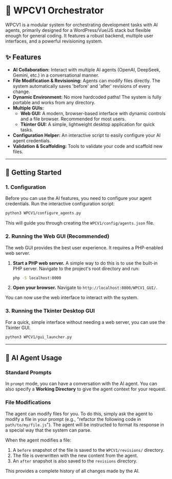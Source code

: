 # 🧠 WPCV1 Orchestrator

WPCV1 is a modular system for orchestrating development tasks with AI agents, primarily designed for a WordPress/Vue/JS stack but flexible enough for general coding. It features a robust backend, multiple user interfaces, and a powerful revisioning system.

## ✨ Features

- **AI Collaboration:** Interact with multiple AI agents (OpenAI, DeepSeek, Gemini, etc.) in a conversational manner.
- **File Modification & Revisioning:** Agents can modify files directly. The system automatically saves 'before' and 'after' revisions of every change.
- **Dynamic Environment:** No more hardcoded paths! The system is fully portable and works from any directory.
- **Multiple GUIs:**
    - **Web GUI:** A modern, browser-based interface with dynamic controls and a file browser. Recommended for most users.
    - **Tkinter GUI:** A simple, lightweight desktop application for quick tasks.
- **Configuration Helper:** An interactive script to easily configure your AI agent credentials.
- **Validation & Scaffolding:** Tools to validate your code and scaffold new files.

---

## 🚀 Getting Started

### 1. Configuration

Before you can use the AI features, you need to configure your agent credentials. Run the interactive configuration script:

```bash
python3 WPCV1/configure_agents.py
```

This will guide you through creating the `WPCV1/config/agents.json` file.

### 2. Running the Web GUI (Recommended)

The web GUI provides the best user experience. It requires a PHP-enabled web server.

1.  **Start a PHP web server.** A simple way to do this is to use the built-in PHP server. Navigate to the project's root directory and run:
    ```bash
    php -S localhost:8000
    ```
2.  **Open your browser.** Navigate to `http://localhost:8000/WPCV1_GUI/`.

You can now use the web interface to interact with the system.

### 3. Running the Tkinter Desktop GUI

For a quick, simple interface without needing a web server, you can use the Tkinter GUI.

```bash
python3 WPCV1/gui_launcher.py
```

---

## 🤖 AI Agent Usage

### Standard Prompts

In `prompt` mode, you can have a conversation with the AI agent. You can also specify a **Working Directory** to give the agent context for your request.

### File Modifications

The agent can modify files for you. To do this, simply ask the agent to modify a file in your prompt (e.g., "refactor the following code in `path/to/my/file.js`"). The agent will be instructed to format its response in a special way that the system can parse.

When the agent modifies a file:
1.  A `before` snapshot of the file is saved to the `WPCV1/revisions/` directory.
2.  The file is overwritten with the new content from the agent.
3.  An `after` snapshot is also saved to the `revisions` directory.

This provides a complete history of all changes made by the AI.
